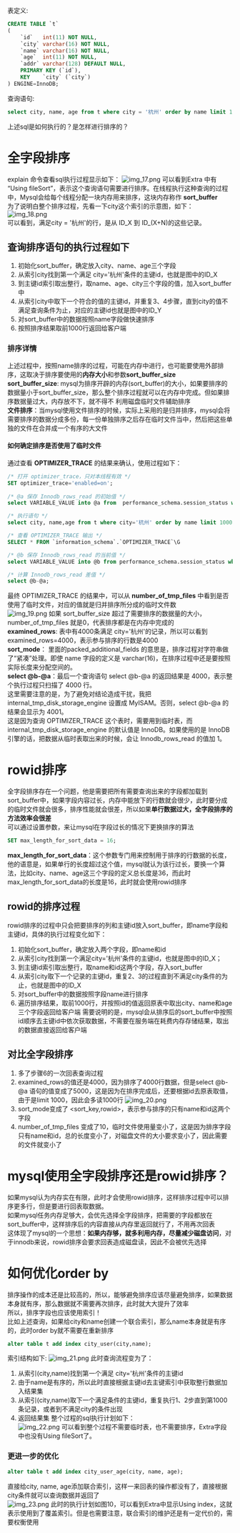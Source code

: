 表定义:

```sql
CREATE TABLE `t`
(
    `id`   int(11) NOT NULL,
    `city` varchar(16) NOT NULL,
    `name` varchar(16) NOT NULL,
    `age`  int(11) NOT NULL,
    `addr` varchar(128) DEFAULT NULL,
    PRIMARY KEY (`id`),
    KEY    `city` (`city`)
) ENGINE=InnoDB;
```

查询语句:

```sql
select city, name, age from t where city = '杭州' order by name limit 1000;
```
上述sql是如何执行的？是怎样进行排序的？
# 全字段排序  
explain 命令查看sql执行过程显示如下：
![img_17.png](img_17.png)
可以看到Extra 中有 “Using fileSort”，表示这个查询语句需要进行排序。在线程执行这种查询的过程中，Mysql会给每个线程分配一块内存用来排序，这块内存称作 **sort_buffer**    
为了说明白整个排序过程，先看一下city这个索引的示意图，如下：    
![img_18.png](img_18.png)  
可以看到，满足city = '杭州'的行，是从 ID_X 到 ID_(X+N)的这些记录。      
## 查询排序语句的执行过程如下   
1. 初始化sort_buffer，确定放入city、name、age三个字段
2. 从索引city找到第一个满足 city='杭州'条件的主键id，也就是图中的ID_X
3. 到主键id索引取出整行，取name、age、city三个字段的值，加入sort_buffer中
4. 从索引city中取下一个符合的值的主键id，并重复3、4步骤，直到city的值不满足查询条件为止，对应的主键id也就是图中的ID_Y
5. 对sort_buffer中的数据按照name字段做快速排序
6. 按照排序结果取前1000行返回给客户端   
### 排序详情
上述过程中，按照name排序的过程，可能在内存中进行，也可能要使用外部排序，这取决于排序要使用的**内存大小**和参数**sort_buffer_size**    
**sort_buffer_size**: mysql为排序开辟的内存(sort_buffer)的大小，如果要排序的数据量小于sort_buffer_size，那么整个排序过程就可以在内存中完成。但如果排序数据量过大，内存放不下，就不得不
利用磁盘临时文件辅助排序   
**文件排序**：当mysql使用文件排序的时候，实际上采用的是归并排序，mysql会将需要排序的数据分成多份，每一份单独排序之后存在临时文件当中，然后把这些单独的文件在合并成一个有序的大文件    
#### 如何确定排序是否使用了临时文件 
通过查看 **OPTIMIZER_TRACE** 的结果来确认，使用过程如下：   
```sql
/* 打开 optimizer_trace，只对本线程有效 */
SET optimizer_trace='enabled=on'; 
 
/* @a 保存 Innodb_rows_read 的初始值 */
select VARIABLE_VALUE into @a from  performance_schema.session_status where variable_name = 'Innodb_rows_read';

/* 执行语句 */
select city, name,age from t where city='杭州' order by name limit 1000;

/* 查看 OPTIMIZER_TRACE 输出 */
SELECT * FROM `information_schema`.`OPTIMIZER_TRACE`\G

/* @b 保存 Innodb_rows_read 的当前值 */
select VARIABLE_VALUE into @b from performance_schema.session_status where variable_name = 'Innodb_rows_read';

/* 计算 Innodb_rows_read 差值 */
select @b-@a;   
```
最终 OPTIMIZER_TRACE 的结果中，可以从 **number_of_tmp_files** 中看到是否使用了临时文件，对应的值就是归并排序所分成的临时文件数   
![img_19.png](img_19.png)
如果 sort_buffer_size 超过了需要排序的数据量的大小，number_of_tmp_files 就是0，代表排序都是在内存中完成的   
**examined_rows**: 表中有4000条满足 city='杭州'的记录，所以可以看到 examined_rows=4000，表示参与排序的行数是4000     
**sort_mode**： 里面的packed_additional_fields 的意思是，排序过程对字符串做了“紧凑”处理。即使 name 字段的定义是 varchar(16)，在排序过程中还是要按照实际长度来分配空间的。   
**select @b-@a**：最后一个查询语句 select @b-@a 的返回结果是 4000，表示整个执行过程只扫描了 4000 行。     
这里需要注意的是，为了避免对结论造成干扰，我把 internal_tmp_disk_storage_engine 设置成 MyISAM。否则，select @b-@a 的结果会显示为 4001。    
这是因为查询 OPTIMIZER_TRACE 这个表时，需要用到临时表，而 internal_tmp_disk_storage_engine 的默认值是 InnoDB。如果使用的是 InnoDB 引擎的话，把数据从临时表取出来的时候，会让 Innodb_rows_read 的值加 1。
# rowid排序
全字段排序存在一个问题，他是需要把所有需要查询出来的字段都加载到sort_buffer中，如果字段内容过长，内存中能放下的行数就会很少，此时要分成的临时文件就会很多，排序性能就会很差，所以如果**单行数据过大，全字段排序的方法效率会很差**      
可以通过设置参数，来让mysql在字段过长的情况下更换排序的算法    
```sql
SET max_length_for_sort_data = 16;
```
**max_length_for_sort_data**：这个参数专门用来控制用于排序的行数据的长度，他的语意是，如果单行的长度超过这个值，mysql就认为该行过长，要换一个算法，比如city、name、age这三个字段的定义总长度是36，而此时
max_length_for_sort_data的长度是16，此时就会使用rowid排序     
## rowid的排序过程  
rowid排序的过程中只会把要排序的列和主键id放入sort_buffer，即name字段和主键id，具体的执行过程变化如下：   
1. 初始化sort_buffer，确定放入两个字段，即name和id
2. 从索引city找到第一个满足city='杭州'条件的主键id，也就是图中的ID_X；
3. 到主键id索引取出整行，取name和id这两个字段，存入sort_buffer
4. 从索引city取下一个记录的主键id，重复2、3的过程直到不满足city条件的为止，也就是图中的ID_X   
5. 对sort_buffer中的数据按照字段name进行排序    
6. 遍历排序结果，取前1000行，并按照id的值返回原表中取出city、name和age三个字段返回给客户端
需要说明的是，mysql会从排序后的sort_buffer中按照id顺序去主键id中依次获取数据，不需要在服务端在耗费内存存储结果，取出的数据直接返回给客户端   
## 对比全字段排序
1. 多了步骤6的一次回表查询过程
2. examined_rows的值还是4000，因为排序了4000行数据，但是select @b-@a 语句的值变成了5000，这是因为在排序完成后，还要根据id去原表取值，由于是limit 1000，因此会多读1000行
![img_20.png](img_20.png)
3. sort_mode变成了 <sort_key,rowid>，表示参与排序的只有name和id这两个字段  
4. number_of_tmp_files 变成了10，临时文件使用量变小了，这是因为排序字段只有name和id，总的长度变小了，对磁盘文件的大小要求变小了，因此需要的文件就变小了   
# mysql使用全字段排序还是rowid排序？  
如果mysql认为内存实在有限，此时才会使用rowid排序，这样排序过程中可以排序更多行，但是要进行回表取数据。    
如果mysql任务内存足够大，会优先选择全字段排序，把需要的字段都放在sort_buffer中，这样排序后的内容直接从内存里返回就行了，不用再次回表    
这体现了mysql的一个思想：**如果内存够，就多利用内存，尽量减少磁盘访问**，对于innodb来说，rowid排序会要求回表造成磁盘读，因此不会被优先选择   
# 如何优化order by
排序操作的成本还是比较高的，所以，能够避免排序应该尽量避免排序，如果数据本身就有序，那么数据就不需要再次排序，此时就大大提升了效率    
所以，排序字段也应该使用索引！   
比如上述查询，如果给city和name创建一个联合索引，那么name本身就是有序的，此时order by就不需要在重新排序
```sql
alter table t add index city_user(city,name);
```
索引结构如下:
![img_21.png](img_21.png)
此时查询流程变为了：
1. 从索引(city,name)找到第一个满足 city='杭州'条件的主键id
2. 由于name是有序的，所以此时直接根据主键id去主键索引中获取整行数据加入结果集
3. 从索引(city,name)取下一个满足条件的主键id，重复执行1、2步直到第1000条记录，或者到不满足city的条件出现
4. 返回结果集 
整个过程的sql执行计划如下：  
![img_22.png](img_22.png)
可以看到整个过程不需要临时表，也不需要排序，Extra字段中也没有Using fileSort了。
### 更进一步的优化
```sql
alter table t add index city_user_age(city, name, age);
```
直接给city, name, age添加联合索引，这样一来回表的操作都没有了，直接根据city条件就可以查询数据并返回了   
![img_23.png](img_23.png)
此时的执行计划如图10，可以看到Extra中显示Using index，这就表示使用到了覆盖索引。但是也需要注意，联合索引的维护还是有一定代价的，需要权衡使用